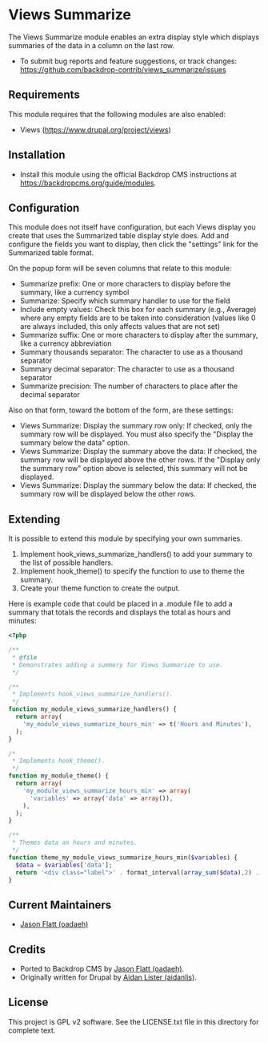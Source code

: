 Views Summarize
===============

The Views Summarize module enables an extra display style which displays
summaries of the data in a column on the last row.

 * To submit bug reports and feature suggestions, or track changes:
   https://github.com/backdrop-contrib/views_summarize/issues

Requirements
------------

This module requires that the following modules are also enabled:

 * Views (https://www.drupal.org/project/views)

Installation
------------

- Install this module using the official Backdrop CMS instructions at
  https://backdropcms.org/guide/modules.

Configuration
-------------

This module does not itself have configuration, but each Views display you
create that uses the Summarized table display style does. Add and configure the
fields you want to display, then click the "settings" link for the Summarized
table format.

On the popup form will be seven columns that relate to this module:
- Summarize prefix: One or more characters to display before the summary, like a
  currency symbol
- Summarize: Specify which summary handler to use for the field
- Include empty values: Check this box for each summary (e.g., Average) where
  any empty fields are to be taken into consideration (values like 0 are always
  included, this only affects values that are not set)
- Summarize suffix: One or more characters to display after the summary, like a
  currency abbreviation
- Summary thousands separator: The character to use as a thousand separator
- Summary decimal separator: The character to use as a thousand separator
- Summarize precision: The number of characters to place after the decimal
  separator

Also on that form, toward the bottom of the form, are these settings:
- Views Summarize: Display the summary row only: If checked, only the summary
  row will be displayed. You must also specify the "Display the summary below
  the data" option.
- Views Summarize: Display the summary above the data: If checked, the summary
  row will be displayed above the other rows. If the "Display only the summary
  row" option above is selected, this summary will not be displayed.
- Views Summarize: Display the summary below the data: If checked, the summary
  row will be displayed below the other rows.

Extending
---------

It is possible to extend this module by specifying your own summaries.

1. Implement hook_views_summarize_handlers() to add your summary to the list of
   possible handlers.
2. Implement hook_theme() to specify the function to use to theme the summary.
3. Create your theme function to create the output.

Here is example code that could be placed in a .module file to add a summary
that totals the records and displays the total as hours and minutes:

```php
<?php

/**
 * @file
 * Demonstrates adding a summery for Views Summarize to use.
 */

/**
 * Implements hook_views_summarize_handlers().
 */
function my_module_views_summarize_handlers() {
  return array(
    'my_module_views_summarize_hours_min' => t('Hours and Minutes'),
  );
}

/*
 * Implements hook_theme().
 */
function my_module_theme() {
  return array(
    'my_module_views_summarize_hours_min' => array(
      'variables' => array('data' => array()),
    ),
  );
}

/**
 * Themes data as hours and minutes.
 */
function theme_my_module_views_summarize_hours_min($variables) {
  $data = $variables['data'];
  return '<div class="label">' . format_interval(array_sum($data),2) . '</div>';
}
```

Current Maintainers
-------------------

- [Jason Flatt (oadaeh)](https://github.com/oadaeh)

Credits
-------

- Ported to Backdrop CMS by [Jason Flatt (oadaeh)](https://github.com/oadaeh).
- Originally written for Drupal by [Aidan Lister (aidanlis)](https://www.drupal.org/u/aidanlis).

License
-------

This project is GPL v2 software.
See the LICENSE.txt file in this directory for complete text.
